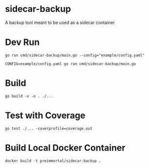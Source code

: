 # sidecar-backup
A backup tool meant to be used as a sidecar container

# Dev Run
```
go run cmd/sidecar-backup/main.go --config="example/config.yaml"

CONFIG=example/config.yaml go run cmd/sidecar-backup/main.go
```

# Build
```
go build -v -o . ./...
```

# Test with Coverage
```
go test ./... -coverprofile=coverage.out
```

# Build Local Docker Container
```
docker build -t preimmortal/sidecar-backup .
```